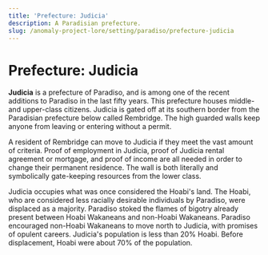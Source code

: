```yaml
---
title: 'Prefecture: Judicia'
description: A Paradisian prefecture.
slug: /anomaly-project-lore/setting/paradiso/prefecture-judicia
---
```


# Prefecture: Judicia

**Judicia** is a prefecture of Paradiso, and is among one of the recent additions to Paradiso in the last fifty years. This prefecture houses middle- and upper-class citizens. Judicia is gated off at its southern border from the Paradisian prefecture below called Rembridge. The high guarded walls keep anyone from leaving or entering without a permit.

A resident of Rembridge can move to Judicia if they meet the vast amount of criteria. Proof of employment in Judicia, proof of Judicia rental agreement or mortgage, and proof of income are all needed in order to change their permanent residence. The wall is both literally and symbolically gate-keeping resources from the lower class.

Judicia occupies what was once considered the Hoabi's land. The Hoabi, who are considered less racially desirable individuals by Paradiso, were displaced as a majority. Paradiso stoked the flames of bigotry already present between Hoabi Wakaneans and non-Hoabi Wakaneans. Paradiso encouraged non-Hoabi Wakaneans to move north to Judicia, with promises of opulent careers. Judicia's population is less than 20% Hoabi. Before displacement, Hoabi were about 70% of the population.
